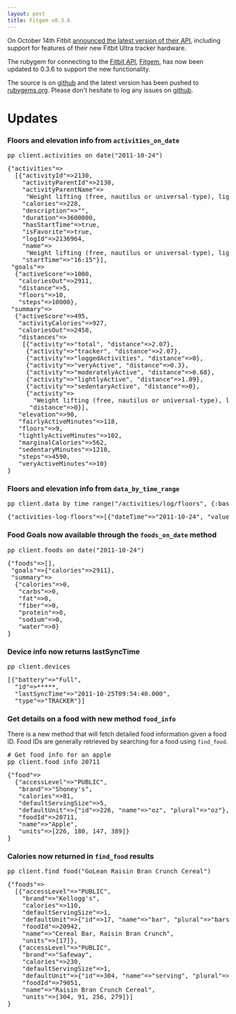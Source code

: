 ```yaml
---
layout: post
title: Fitgem v0.3.6 
---
```

On October 14th Fitbit [announced the latest version of their API](http://groups.google.com/group/fitbit-api/msg/069c80e969cf603e), including support for features of their new Fitbit Ultra tracker hardware.

The rubygem for connecting to the [Fitbit API](http://dev.fitbit.com/), [Fitgem](http://rubygems.org/gems/fitgem), has now been updated to 0.3.6 to support the new functionality.

The source is on [github](https://github.com/whazzmaster/fitgem) and the latest version has been pushed to [rubygems.org](http://rubygems.org/gems/fitgem).  Please don't hesitate to log any issues on [github](https://github.com/whazzmaster/fitgem/issues).

# Updates

### Floors and elevation info from `activities_on_date`
<pre lang="ruby">
pp client.activities_on_date("2011-10-24")
</pre>

<pre lang="javascript">
{"activities"=>
  [{"activityId"=>2130,
    "activityParentId"=>2130,
    "activityParentName"=>
     "Weight lifting (free, nautilus or universal-type), light or moderate effort, light workout, general",
    "calories"=>228,
    "description"=>"",
    "duration"=>3600000,
    "hasStartTime"=>true,
    "isFavorite"=>true,
    "logId"=>2136964,
    "name"=>
     "Weight lifting (free, nautilus or universal-type), light or moderate effort, light workout, general",
    "startTime"=>"16:15"}],
 "goals"=>
  {"activeScore"=>1000,
   "caloriesOut"=>2911,
   "distance"=>5,
   "floors"=>10,
   "steps"=>10000},
 "summary"=>
  {"activeScore"=>495,
   "activityCalories"=>927,
   "caloriesOut"=>2458,
   "distances"=>
    [{"activity"=>"total", "distance"=>2.07},
     {"activity"=>"tracker", "distance"=>2.07},
     {"activity"=>"loggedActivities", "distance"=>0},
     {"activity"=>"veryActive", "distance"=>0.3},
     {"activity"=>"moderatelyActive", "distance"=>0.68},
     {"activity"=>"lightlyActive", "distance"=>1.09},
     {"activity"=>"sedentaryActive", "distance"=>0},
     {"activity"=>
       "Weight lifting (free, nautilus or universal-type), light or moderate effort, light workout, general",
      "distance"=>0}],
   "elevation"=>90,
   "fairlyActiveMinutes"=>118,
   "floors"=>9,
   "lightlyActiveMinutes"=>102,
   "marginalCalories"=>562,
   "sedentaryMinutes"=>1210,
   "steps"=>4590,
   "veryActiveMinutes"=>10}
}
</pre>

### Floors and elevation info from `data_by_time_range`
<pre lang="ruby">
pp client.data_by_time_range("/activities/log/floors", {:base_date => "2011-10-24", :period => "1d"})
</pre>

<pre lang="javascript">
{"activities-log-floors"=>[{"dateTime"=>"2011-10-24", "value"=>"9"}]}
</pre>

### Food Goals now available through the `foods_on_date` method
<pre lang="ruby">
pp client.foods_on_date("2011-10-24")
</pre>

<pre lang="javascript">
{"foods"=>[],
 "goals"=>{"calories"=>2911},
 "summary"=>
  {"calories"=>0,
   "carbs"=>0,
   "fat"=>0,
   "fiber"=>0,
   "protein"=>0,
   "sodium"=>0,
   "water"=>0}
}
</pre>

### Device info now returns lastSyncTime
<pre lang="ruby">
pp client.devices
</pre>

<pre lang="javascript">
[{"battery"=>"Full",
  "id"=>*****,
  "lastSyncTime"=>"2011-10-25T09:54:40.000",
  "type"=>"TRACKER"}]
</pre>

### Get details on a food with new method `food_info`
There is a new method that will fetch detailed food information given a food ID.  Food IDs are generally retrieved by searching for a food using `find_food`.
<pre lang="ruby">
# Get food info for an apple
pp client.food_info 20711
</pre>

<pre lang="javascript">
{"food"=>
  {"accessLevel"=>"PUBLIC",
   "brand"=>"Shoney's",
   "calories"=>81,
   "defaultServingSize"=>5,
   "defaultUnit"=>{"id"=>226, "name"=>"oz", "plural"=>"oz"},
   "foodId"=>20711,
   "name"=>"Apple",
   "units"=>[226, 180, 147, 389]}
}
</pre>

### Calories now returned in `find_food` results
<pre lang="ruby">
pp client.find_food("GoLean Raisin Bran Crunch Cereal")
</pre>

<pre lang="javascript">
{"foods"=>
  [{"accessLevel"=>"PUBLIC",
    "brand"=>"Kellogg's",
    "calories"=>110,
    "defaultServingSize"=>1,
    "defaultUnit"=>{"id"=>17, "name"=>"bar", "plural"=>"bars"},
    "foodId"=>20942,
    "name"=>"Cereal Bar, Raisin Bran Crunch",
    "units"=>[17]},
   {"accessLevel"=>"PUBLIC",
    "brand"=>"Safeway",
    "calories"=>230,
    "defaultServingSize"=>1,
    "defaultUnit"=>{"id"=>304, "name"=>"serving", "plural"=>"servings"},
    "foodId"=>79051,
    "name"=>"Raisin Bran Crunch Cereal",
    "units"=>[304, 91, 256, 279]}]
}
</pre>
